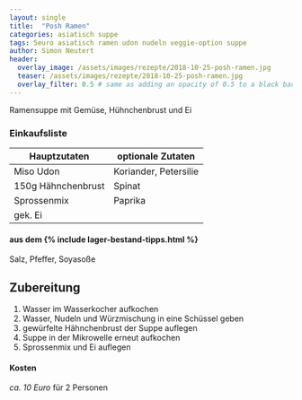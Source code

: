 ```yaml
---
layout: single
title:  "Posh Ramen"
categories: asiatisch suppe
tags: 5euro asiatisch ramen udon nudeln veggie-option suppe
author: Simon Neutert
header:
  overlay_image: /assets/images/rezepte/2018-10-25-posh-ramen.jpg
  teaser: /assets/images/rezepte/2018-10-25-posh-ramen.jpg
  overlay_filter: 0.5 # same as adding an opacity of 0.5 to a black background
---
```


Ramensuppe mit Gemüse, Hühnchenbrust und Ei

### Einkaufsliste

| Hauptzutaten | optionale Zutaten |
|---|---|
| Miso Udon | Koriander, Petersilie |
| 150g Hähnchenbrust | Spinat |
| Sprossenmix | Paprika |
| gek. Ei | |

#### aus dem {% include lager-bestand-tipps.html %}

Salz, Pfeffer, Soyasoße

## Zubereitung

1. Wasser im Wasserkocher aufkochen
2. Wasser, Nudeln und Würzmischung in eine Schüssel geben
3. gewürfelte Hähnchenbrust der Suppe auflegen
4. Suppe in der Mikrowelle erneut aufkochen
5. Sprossenmix und Ei auflegen

#### Kosten

_ca. 10 Euro_ für 2 Personen
